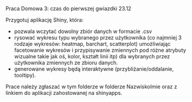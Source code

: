 Praca Domowa 3: czas do pierwszej gwiazdki 23.12

Przygotuj aplikację Shiny, która:
 - pozwala wczytać dowolny zbiór danych w formacie .csv
 - rysować wykresu typu wybranego przez użytkownika (co najmniej 3 rodzaje wykresów: heatmap, barchart, scatterplot) umożliwiając facetowanie wykresów i przypisywanie zmiennych pod różne atrybuty wizualne takie jak oś, kolor, kształt linii itp) dla wybranych przez użytkownika zmiennych ze zbioru danych.
 - generowane wykresy będą interaktywne (przybliżanie/oddalanie, tooltipy).
 
Prace należy zgłaszać w tym folderze w folderze NazwiskoImie oraz z linkiem do aplikacji zahostowanej na shinyapps.
